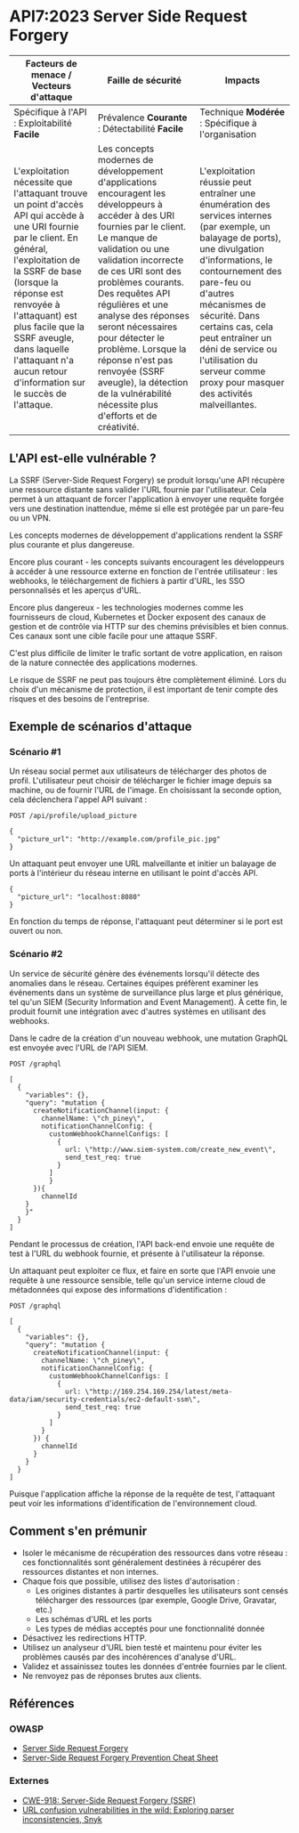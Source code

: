 # API7:2023 Server Side Request Forgery

| Facteurs de menace / Vecteurs d'attaque | Faille de sécurité | Impacts |
| - | - | - |
| Spécifique à l'API : Exploitabilité **Facile** | Prévalence **Courante** : Détectabilité **Facile** | Technique **Modérée** : Spécifique à l'organisation |
| L'exploitation nécessite que l'attaquant trouve un point d'accès API qui accède à une URI fournie par le client. En général, l'exploitation de la SSRF de base (lorsque la réponse est renvoyée à l'attaquant) est plus facile que la SSRF aveugle, dans laquelle l'attaquant n'a aucun retour d'information sur le succès de l'attaque. | Les concepts modernes de développement d'applications encouragent les développeurs à accéder à des URI fournies par le client. Le manque de validation ou une validation incorrecte de ces URI sont des problèmes courants. Des requêtes API régulières et une analyse des réponses seront nécessaires pour détecter le problème. Lorsque la réponse n'est pas renvoyée (SSRF aveugle), la détection de la vulnérabilité nécessite plus d'efforts et de créativité. | L'exploitation réussie peut entraîner une énumération des services internes (par exemple, un balayage de ports), une divulgation d'informations, le contournement des pare-feu ou d'autres mécanismes de sécurité. Dans certains cas, cela peut entraîner un déni de service ou l'utilisation du serveur comme proxy pour masquer des activités malveillantes. |

## L'API est-elle vulnérable ?

La SSRF (Server-Side Request Forgery) se produit lorsqu'une API récupère une ressource distante sans valider l'URL fournie par l'utilisateur. Cela permet à un attaquant de forcer l'application à envoyer une requête forgée vers une destination inattendue, même si elle est protégée par un pare-feu ou un VPN.

Les concepts modernes de développement d'applications rendent la SSRF plus courante et plus dangereuse.

Encore plus courant - les concepts suivants encouragent les développeurs à accéder à une ressource externe en fonction de l'entrée utilisateur : les webhooks, le téléchargement de fichiers à partir d'URL, les SSO personnalisés et les aperçus d'URL.

Encore plus dangereux - les technologies modernes comme les fournisseurs de cloud, Kubernetes et Docker exposent des canaux de gestion et de contrôle via HTTP sur des chemins prévisibles et bien connus. Ces canaux sont une cible facile pour une attaque SSRF.

C'est plus difficile de limiter le trafic sortant de votre application, en raison de la nature connectée des applications modernes.

Le risque de SSRF ne peut pas toujours être complètement éliminé. Lors du choix d'un mécanisme de protection, il est important de tenir compte des risques et des besoins de l'entreprise.

## Exemple de scénarios d'attaque

### Scénario #1

Un réseau social permet aux utilisateurs de télécharger des photos de profil. L'utilisateur peut choisir de télécharger le fichier image depuis sa machine, ou de fournir l'URL de l'image. En choisissant la seconde option, cela déclenchera l'appel API suivant :

```
POST /api/profile/upload_picture

{
  "picture_url": "http://example.com/profile_pic.jpg"
}
```

Un attaquant peut envoyer une URL malveillante et initier un balayage de ports à l'intérieur du réseau interne en utilisant le point d'accès API.

```
{
  "picture_url": "localhost:8080"
}
```

En fonction du temps de réponse, l'attaquant peut déterminer si le port est ouvert ou non.

### Scénario #2

Un service de sécurité génère des événements lorsqu'il détecte des anomalies dans le réseau. Certaines équipes préfèrent examiner les événements dans un système de surveillance plus large et plus générique, tel qu'un SIEM (Security Information and Event Management). À cette fin, le produit fournit une intégration avec d'autres systèmes en utilisant des webhooks.

Dans le cadre de la création d'un nouveau webhook, une mutation GraphQL est envoyée avec l'URL de l'API SIEM.

```
POST /graphql

[
  {
    "variables": {},
    "query": "mutation {
      createNotificationChannel(input: {
        channelName: \"ch_piney\",
        notificationChannelConfig: {
          customWebhookChannelConfigs: [
            {
              url: \"http://www.siem-system.com/create_new_event\",
              send_test_req: true
            }
          ]
    	  }
  	  }){
    	channelId
  	}
	}"
  }
]

```

Pendant le processus de création, l'API back-end envoie une requête de test à l'URL du webhook fournie, et présente à l'utilisateur la réponse.

Un attaquant peut exploiter ce flux, et faire en sorte que l'API envoie une requête à une ressource sensible, telle qu'un service interne cloud de métadonnées qui expose des informations d'identification :

```
POST /graphql

[
  {
    "variables": {},
    "query": "mutation {
      createNotificationChannel(input: {
        channelName: \"ch_piney\",
        notificationChannelConfig: {
          customWebhookChannelConfigs: [
            {
              url: \"http://169.254.169.254/latest/meta-data/iam/security-credentials/ec2-default-ssm\",
              send_test_req: true
            }
          ]
        }
      }) {
        channelId
      }
    }
  }
]
```

Puisque l'application affiche la réponse de la requête de test, l'attaquant peut voir les informations d'identification de l'environnement cloud.

## Comment s'en prémunir

* Isoler le mécanisme de récupération des ressources dans votre réseau : ces fonctionnalités sont généralement destinées à récupérer des ressources distantes et non internes.
* Chaque fois que possible, utilisez des listes d'autorisation :
  * Les origines distantes à partir desquelles les utilisateurs sont censés télécharger des ressources (par exemple, Google Drive, Gravatar, etc.)
  * Les schémas d'URL et les ports
  * Les types de médias acceptés pour une fonctionnalité donnée
* Désactivez les redirections HTTP.
* Utilisez un analyseur d'URL bien testé et maintenu pour éviter les problèmes causés par des incohérences d'analyse d'URL.
* Validez et assainissez toutes les données d'entrée fournies par le client.
* Ne renvoyez pas de réponses brutes aux clients.

## Références

### OWASP

* [Server Side Request Forgery][1]
* [Server-Side Request Forgery Prevention Cheat Sheet][2]

### Externes

* [CWE-918: Server-Side Request Forgery (SSRF)][3]
* [URL confusion vulnerabilities in the wild: Exploring parser inconsistencies,
   Snyk][4]

[1]: https://owasp.org/www-community/attacks/Server_Side_Request_Forgery
[2]: https://cheatsheetseries.owasp.org/cheatsheets/Server_Side_Request_Forgery_Prevention_Cheat_Sheet.html
[3]: https://cwe.mitre.org/data/definitions/918.html
[4]: https://snyk.io/blog/url-confusion-vulnerabilities/
